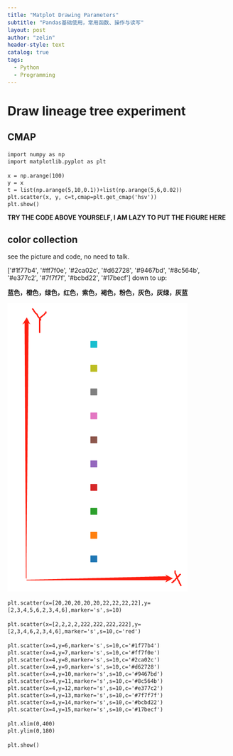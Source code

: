 ```yaml
---
title: "Matplot Drawing Parameters"
subtitle: "Pandas基础使用，常用函数、操作与读写"
layout: post
author: "zelin"
header-style: text
catalog: true
tags:
  - Python
  - Programming
---
```


# Draw lineage tree experiment

## CMAP

```
import numpy as np
import matplotlib.pyplot as plt

x = np.arange(100)
y = x
t = list(np.arange(5,10,0.1))+list(np.arange(5,6,0.02))
plt.scatter(x, y, c=t,cmap=plt.get_cmap('hsv'))
plt.show()
```
**TRY THE CODE ABOVE YOURSELF, I AM LAZY TO PUT THE FIGURE HERE**

## color collection
see the picture and code, no need to talk.

['#1f77b4', '#ff7f0e', '#2ca02c', '#d62728', '#9467bd', '#8c564b', '#e377c2', '#7f7f7f', '#bcbd22', '#17becf']
down to up:

**蓝色，橙色，绿色，红色，紫色，褐色，粉色，灰色，灰绿，灰蓝**

![showing color](https://github.com/chiellini/pictures_sources/raw/master/WeChat%20Image_20210118174655.png)


```
plt.scatter(x=[20,20,20,20,20,22,22,22,22],y=[2,3,4,5,6,2,3,4,6],marker='s',s=10)

plt.scatter(x=[2,2,2,2,222,222,222,222],y=[2,3,4,6,2,3,4,6],marker='s',s=10,c='red')

plt.scatter(x=4,y=6,marker='s',s=10,c='#1f77b4')
plt.scatter(x=4,y=7,marker='s',s=10,c='#ff7f0e')
plt.scatter(x=4,y=8,marker='s',s=10,c='#2ca02c')
plt.scatter(x=4,y=9,marker='s',s=10,c='#d62728')
plt.scatter(x=4,y=10,marker='s',s=10,c='#9467bd')
plt.scatter(x=4,y=11,marker='s',s=10,c='#8c564b')
plt.scatter(x=4,y=12,marker='s',s=10,c='#e377c2')
plt.scatter(x=4,y=13,marker='s',s=10,c='#7f7f7f')
plt.scatter(x=4,y=14,marker='s',s=10,c='#bcbd22')
plt.scatter(x=4,y=15,marker='s',s=10,c='#17becf')

plt.xlim(0,400)
plt.ylim(0,180)

plt.show()
```


